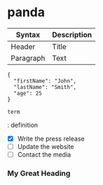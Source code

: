 # panda
| Syntax | Description |
| ----------- | ----------- |
| Header | Title |
| Paragraph | Text |
```
{
  "firstName": "John",
  "lastName": "Smith",
  "age": 25
}
```
	term
: definition
- [x] Write the press release
- [ ] Update the website
- [ ] Contact the media

### My Great Heading
